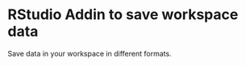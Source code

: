 RStudio Addin to save workspace data
====================================

Save data in your workspace in different formats.


